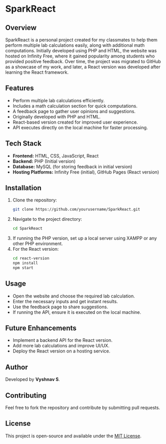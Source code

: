 # SparkReact

## Overview
SparkReact is a personal project created for my classmates to help them perform multiple lab calculations easily, along with additional math computations. Initially developed using PHP and HTML, the website was hosted on Infinity Free, where it gained popularity among students who provided positive feedback. Over time, the project was migrated to GitHub as a showcase of my work, and later, a React version was developed after learning the React framework.

## Features
- Perform multiple lab calculations efficiently.
- Includes a math calculation section for quick computations.
- A feedback page to gather user opinions and suggestions.
- Originally developed with PHP and HTML.
- React-based version created for improved user experience.
- API executes directly on the local machine for faster processing.

## Tech Stack
- **Frontend:** HTML, CSS, JavaScript, React
- **Backend:** PHP (Initial version)
- **Database:** MySQL (for storing feedback in initial version)
- **Hosting Platforms:** Infinity Free (initial), GitHub Pages (React version)

## Installation
1. Clone the repository:
   ```sh
   git clone https://github.com/yourusername/SparkReact.git
   ```
2. Navigate to the project directory:
   ```sh
   cd SparkReact
   ```
3. If running the PHP version, set up a local server using XAMPP or any other PHP environment.
4. For the React version:
   ```sh
   cd react-version
   npm install
   npm start
   ```

## Usage
- Open the website and choose the required lab calculation.
- Enter the necessary inputs and get instant results.
- Use the feedback page to share suggestions.
- If running the API, ensure it is executed on the local machine.

## Future Enhancements
- Implement a backend API for the React version.
- Add more lab calculations and improve UI/UX.
- Deploy the React version on a hosting service.

## Author
Developed by **Vyshnav S**.

## Contributing
Feel free to fork the repository and contribute by submitting pull requests.

## License
This project is open-source and available under the [MIT License](LICENSE).

